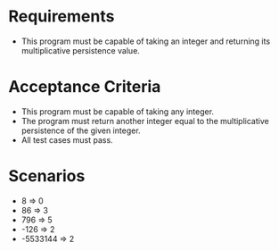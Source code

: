 # Requirements

- This program must be capable of taking an integer and returning its multiplicative persistence value.

# Acceptance Criteria

- This program must be capable of taking any integer.
- The program must return another integer equal to the multiplicative persistence of the given integer.
- All test cases must pass.

# Scenarios

- 8 => 0
- 86 => 3
- 796 => 5
- -126 => 2
- -5533144 => 2